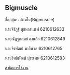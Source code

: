 ## Bigmuscle
ชื่อกลุ่ม: กล้ามโต(Bigmuscle)

นายจิรัฏฐ์ สุขพลานนท์ 6210612633 

นายณัฏฐกฤตย์ คงแก้ว 6210612849

นายจิรพัฒน์ มาลีหวล  6210612765

นายอิทธิพัฒน์ ปุระเทพ 6210612583

[สาธิตการใช้งาน](https://youtu.be/O13yeYN4BJk)